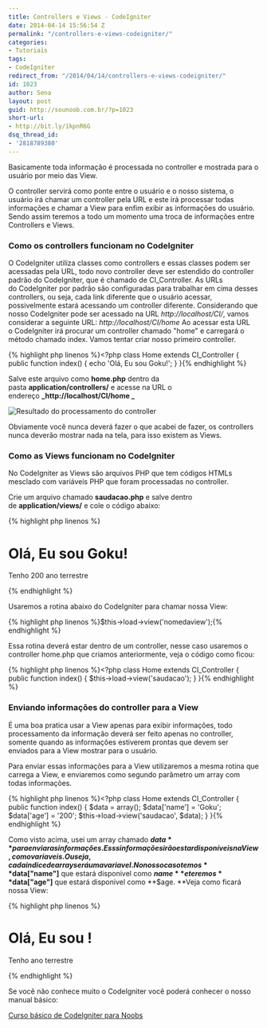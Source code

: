 ```yaml
---
title: Controllers e Views - CodeIgniter
date: 2014-04-14 15:56:54 Z
permalink: "/controllers-e-views-codeigniter/"
categories:
- Tutoriais
tags:
- CodeIgniter
redirect_from: "/2014/04/14/controllers-e-views-codeigniter/"
id: 1023
author: Sena
layout: post
guid: http://sounoob.com.br/?p=1023
short-url:
- http://bit.ly/1kpnR6G
dsq_thread_id:
- '2818789380'
---
```


Basicamente toda informação é processada no controller e mostrada para o usuário por meio das View.

O controller servirá como ponte entre o usuário e o nosso sistema, o usuário irá chamar um controller pela URL e este irá processar todas informações e chamar a View para enfim exibir as informações do usuário. Sendo assim teremos a todo um momento uma troca de informações entre Controllers e Views.
  
<!--more-->

### Como os controllers funcionam no CodeIgniter

O CodeIgniter utiliza classes como controllers e essas classes podem ser acessadas pela URL, todo novo controller deve ser estendido do controller padrão do CodeIgniter, que é chamado de CI_Controller. As URLs do CodeIgniter por padrão são configuradas para trabalhar em cima desses controllers, ou seja, cada link diferente que o usuário acessar, possivelmente estará acessando um controller diferente. Considerando que nosso CodeIgniter pode ser acessado na URL _http://localhost/CI/_, vamos considerar a seguinte URL: _http://localhost/CI/home_ Ao acessar esta URL o CodeIgniter irá procurar um controller chamado "home" e carregará o método chamado index. Vamos tentar criar nosso primeiro controller.

{% highlight php linenos %}<?php
class Home extends CI_Controller {
    public function index() 
    {
        echo 'Olá, Eu sou Goku!';
    }
}{% endhighlight %} 

Salve este arquivo como **home.php** dentro da pasta **application/controllers/** e acesse na URL o endereço **_http://localhost/CI/home _**

<img class="aligncenter size-full wp-image-1036" src="/assets/uploads/2014/04/Ola-eu-sou-goku.jpg" alt="Resultado do processamento do controller" srcset="/assets/uploads/2014/04/Ola-eu-sou-goku.jpg 760w, /assets/uploads/2014/04/Ola-eu-sou-goku-300x121.jpg 300w" sizes="(max-width: 760px) 100vw, 760px" />

Obviamente você nunca deverá fazer o que acabei de fazer, os controllers nunca deverão mostrar nada na tela, para isso existem as Views.

### Como as Views funcionam no CodeIgniter

No CodeIgniter as Views são arquivos PHP que tem códigos HTMLs mesclado com variáveis PHP que foram processadas no controller.

Crie um arquivo chamado **saudacao.php** e salve dentro de **application/views/** e cole o código abaixo:

{% highlight php linenos %}<html>
    <head>
        <title>Página do Goku</title>
    </head>
    <body>
        <h1>Olá, Eu sou Goku!</h1>
        <p>Tenho 200 ano terrestre</p>
    </body>
</html>{% endhighlight %} 

Usaremos a rotina abaixo do CodeIgniter para chamar nossa View:

{% highlight php linenos %}$this->load->view('nomedaview');{% endhighlight %} 

Essa rotina deverá estar dentro de um controller, nesse caso usaremos o controller home.php que criamos anteriormente, veja o código como ficou:

{% highlight php linenos %}<?php
class Home extends CI_Controller {
    public function index()
    {
        $this->load->view('saudacao');
    }
}{% endhighlight %} 

### Enviando informações do controller para a View

É uma boa pratica usar a View apenas para exibir informações, todo processamento da informação deverá ser feito apenas no controller, somente quando as informações estiverem prontas que devem ser enviados para a View mostrar para o usuário.

Para enviar essas informações para a View utilizaremos a mesma rotina que carrega a View, e enviaremos como segundo parâmetro um array com todas informações.

{% highlight php linenos %}<?php
class Home extends CI_Controller {
    public function index()
    {
        $data = array();
        $data['name'] = 'Goku';
        $data['age'] = '200';
        $this->load->view('saudacao', $data);
    }
}{% endhighlight %} 

Como visto acima, usei um array chamado **$data** para enviar as informações. Esss informações irão estar disponíveis na View, como variaveis. Ou seja, cada indice de array será uma variavel. No nosso caso temos **$data["name"]** que estará disponivel como **$name** e teremos **$data["age"]** que estará disponível como **$age. **Veja como ficará nossa View:

{% highlight php linenos %}<html>
    <head>
        <title>Página do <?php echo $name;?></title>
    </head>
    <body>
        <h1>Olá, Eu sou <?php echo $name;?>!</h1>
        <p>Tenho <?php echo $age;?> ano terrestre</p>
    </body>
</html>{% endhighlight %} 

Se você não conhece muito o CodeIgniter você poderá conhecer o nosso manual básico:
  
[Curso básico de CodeIgniter para Noobs](/codeigniter-para-noobs/ "CodeIgniter para Noobs")